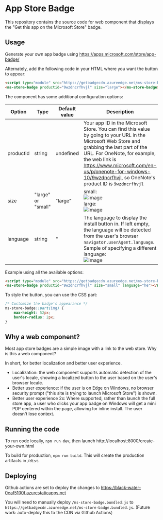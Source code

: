 # App Store Badge

This repository contains the source code for web component that displays the "Get this app on the Microsoft Store" badge.

## Usage

Generate your own app badge using https://apps.microsoft.com/store/app-badge/

Alternately, add the following code in your HTML where you want the button to appear:

```html
<script type="module" src="https://getbadgecdn.azureedge.net/ms-store-badge.bundled.js"></script>
<ms-store-badge productid="9wzdncrfhvjl" size="large"></ms-store-badge>
```

The component has some additional configuration options:

| Option         | Type     | Default value | Description |
|--------------|-----------|------------|------------|
| productid | string  | undefined | Your app ID in the Microsoft Store. You can find this value by going to your URL in the Microsoft Web Store and grabbing the last part of the URL. For OneNote, for example, the web link is https://www.microsoft.com/en-us/p/onenote-for-windows-10/9wzdncrfhvjl, so OneNote's product ID is `9wzdncrfhvjl` |
| size | "large" or "small"  | "large" | small:<br>![image](https://user-images.githubusercontent.com/312936/135373704-9e786838-d75e-4962-bcf1-255b88de67b5.png)<br>large:<br> ![image](https://user-images.githubusercontent.com/312936/135373726-0eda0945-7d6d-413d-8af4-70e812509cf5.png)  |
| language | string | '' | The language to display the install button in. If left empty, the language will be detected from the user's browser `navigator.userAgent.language`. <br>Sample of specifying a different language:<br>![image](https://user-images.githubusercontent.com/312936/135659926-cafb666a-15ca-4129-a623-59e89a8ab7ea.png) |

Example using all the available options:

```html
<script type="module" src="https://getbadgecdn.azureedge.net/ms-store-badge.bundled.js"></script>
<ms-store-badge productid="9wzdncrfhvjl" size="small" language="he"></ms-store-badge>
```

To style the button, you can use the CSS part:

```css
/* Customize the badge's appearance */
ms-store-badge::part(img) {
    max-height: 52px;
    border-radius: 2px;
}
```

## Why a web component?

Most app store badges are a simple image with a link to the web store. Why is this a web component?

In short, for better localization and better user experience.

- Localization: the web component supports automatic detection of the user's locale, showing a localized button to the user based on the user's browser locale.
- Better user experience: if the user is on Edge on Windows, no browser security prompt ("this site is trying to launch Microsoft Store") is shown. 
- Better user experience 2x: Where supported, rather than launch the full store app, a user who clicks your app badge on Windows will get a mini PDP centered within the page, allowing for inline install. The user doesn't lose context.

## Running the code

To run code locally, `npm run dev`, then launch http://localhost:8000/create-your-own.html

To build for production, `npm run build`. This will create the production artifacts in `/dist`.

## Deploying

Github actions are set to deploy the changes to https://black-water-0eaf5100f.azurestaticapps.net

You will need to manually deploy `/ms-store-badge.bundled.js` to `https://getbadgecdn.azureedge.net/ms-store-badge.bundled.js`. (Future work: auto-deploy this to the CDN via Github Actions)
